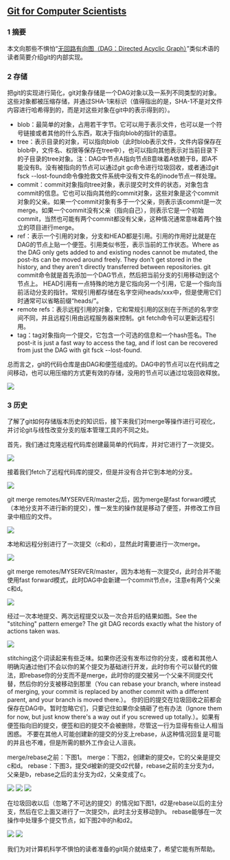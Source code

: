 ## [Git for Computer Scientists](http://eagain.net/articles/git-for-computer-scientists/)

### 1 摘要
本文向那些不惧怕“[无回路有向图（DAG：Directed Acyclic Graph）](https://en.wikipedia.org/wiki/Directed_acyclic_graph)”类似术语的读者简要介绍git的内部实现。

### 2 存储
把git的实现进行简化，git对象存储是一个DAG对象以及一系列不同类型的对象。这些对象都被压缩存储，并通过SHA-1来标识（值得指出的是，SHA-1不是对文件内容进行哈希得到的，而是对这些对象在git中的表示得到的）。

* blob：最简单的对象，占用若干字节。它可以用于表示文件，也可以是一个符号链接或者其他的什么东西，取决于指向blob的指针的语意。
* tree：表示目录的对象，可以指向blob（此时blob表示文件，文件内容保存在blob中，文件名、权限等保存在tree中），也可以指向其他表示对当前目录下的子目录的tree对象。注：DAG中节点A指向节点B意味着A依赖于B，即A不能没有B。没有被指向的节点可以通过git gc命令进行垃圾回收，或者通过git fsck --lost-found命令像抢救文件系统中没有文件名的inode节点一样处理。
* commit：commit对象指向tree对象，表示提交时文件的状态，对象包含commit的信息。它也可以指向其他的commit对象，这些对象是这个commit对象的父亲。如果一个commit对象有多于一个父亲，则表示该commit是一次merge。如果一个commit没有父亲（指向自己），则表示它是一个初始commit，当然也可能有两个commit都没有父亲，这种情况通常意味着两个独立的项目进行merge。
* ref：表示一个引用的对象，分支和HEAD都是引用。引用的作用好比就是在DAG的节点上贴一个便签。引用类似书签，表示当前的工作状态。Where as the DAG only gets added to and existing nodes cannot be mutated, the post-its can be moved around freely. They don't get stored in the history, and they aren't directly transferred between repositories. git commit命令就是首先添加一个DAG节点，然后把当前分支的引用移动到这个节点上。
HEAD引用有一点特殊的地方是它指向另一个引用，它是一个指向当前活动分支的指针。常规引用都存储在名字空间heads/xxx中，但是使用它们时通常可以省略前缀“heads/”。
* remote refs：表示远程引用的对象，它和常规引用的区别在于所述的名字空间不同，并且远程引用由远程服务器来控制。git fetch命令可以更新远程引用。
* tag：tag对象指向一个提交，它包含一个可选的信息和一个hash签名。The post-it is just a fast way to access the tag, and if lost can be recovered from just the DAG with git fsck --lost-found.

总而言之，git的代码仓库是由DAG和便签组成的。DAG中的节点可以在代码库之间移动，也可以用压缩的方式更有效的存储，没用的节点可以通过垃圾回收释放。

![](Git-for-Computer-Scientists/1.png)

### 3 历史
了解了git如何存储版本历史的知识后，接下来我们对merge等操作进行可视化，并讨论git与线性改变分支的版本管理工具的不同之处。

首先，我们通过克隆远程代码库创建最简单的代码库，并对它进行了一次提交。

![](Git-for-Computer-Scientists/2.png)

接着我们fetch了远程代码库的提交，但是并没有合并它到本地的分支。

![](Git-for-Computer-Scientists/3.png)

git merge remotes/MYSERVER/master之后，因为merge是fast forward模式（本地分支并不进行新的提交），惟一发生的操作就是移动了便签，并修改工作目录中相应的文件。

![](Git-for-Computer-Scientists/4.png)

本地和远程分别进行了一次提交（c和d），显然此时需要进行一次merge。

![](Git-for-Computer-Scientists/5.png)

git merge remotes/MYSERVER/master，因为本地有一次提交d，此时合并不能使用fast forward模式，此时DAG中会新建一个commit节点e，注意e有两个父亲c和d。

![](Git-for-Computer-Scientists/6.png)

经过一次本地提交、两次远程提交以及一次合并后的结果如图。See the "stitching" pattern emerge? The git DAG records exactly what the history of actions taken was.

![](Git-for-Computer-Scientists/7.png)

stitching这个词读起来有些乏味。如果你还没有发布过你的分支，或者和其他人明确沟通过他们不会以你的某个提交为基础进行开发，此时你有个可以替代的做法，即rebase你的分支而不是merge，此时你的提交被另一个父亲不同提交代替，然后你的分支被移动到那里（You can rebase your branch, where instead of merging, your commit is replaced by another commit with a different parent, and your branch is moved there.）。
你的旧的提交在垃圾回收之前都会保存在DAG中。暂时忽略它们，只要记住如果你全搞砸了也有办法（Ignore them for now, but just know there's a way out if you screwed up totally.）。如果有便签指向旧的提交，便签和旧的提交不会被删除，尽管这一行为显得有些让人相当困惑。
不要在其他人可能创建新的提交的分支上rebase，从这种情况回复是可能的并且也不难，但是所需的额外工作会让人沮丧。

merge/rebase之前：下图1。
merge：下图2，创建新的提交e，它的父亲是提交c和d。
rebase：下图3，提交d被新的提交d2代替，rebase之前的主分支为d，父亲是b，rebase之后的主分支为d2，父亲变成了c。

![](Git-for-Computer-Scientists/8.png)
![](Git-for-Computer-Scientists/9.png)
![](Git-for-Computer-Scientists/10.png)

在垃圾回收以后（忽略了不可达的提交）的情况如下图1，d2是rebase以后的主分支，然后在它上面又进行了一次提交h，此时主分支移动到h。
rebase能够在一次操作中处理多个提交节点，如下图2中的h和d2。

![](Git-for-Computer-Scientists/11.png)
![](Git-for-Computer-Scientists/12.png)

我们为对计算机科学不惧怕的读者准备的git简介就结束了，希望它能有所帮助。
